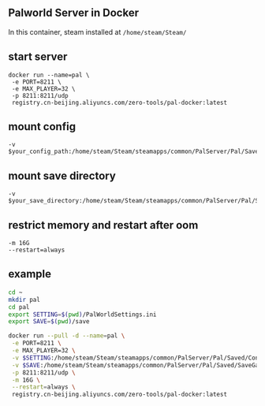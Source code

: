 Palworld Server in Docker
----
In this container, steam installed at `/home/steam/Steam/`

## start server
```
docker run --name=pal \
 -e PORT=8211 \
 -e MAX_PLAYER=32 \
 -p 8211:8211/udp
 registry.cn-beijing.aliyuncs.com/zero-tools/pal-docker:latest
```

## mount config
```
-v $your_config_path:/home/steam/Steam/steamapps/common/PalServer/Pal/Saved/Config/LinuxServer/PalWorldSettings.ini
```

## mount save directory
```
-v $your_save_directory:/home/steam/Steam/steamapps/common/PalServer/Pal/Saved/SaveGames
```

## restrict memory and restart after oom
```
-m 16G
--restart=always
```

## example
```bash
cd ~
mkdir pal
cd pal
export SETTING=$(pwd)/PalWorldSettings.ini
export SAVE=$(pwd)/save

docker run --pull -d --name=pal \
 -e PORT=8211 \
 -e MAX_PLAYER=32 \
 -v $SETTING:/home/steam/Steam/steamapps/common/PalServer/Pal/Saved/Config/LinuxServer/PalWorldSettings.ini \
 -v $SAVE:/home/steam/Steam/steamapps/common/PalServer/Pal/Saved/SaveGames \
 -p 8211:8211/udp \
 -m 16G \
 --restart=always \
 registry.cn-beijing.aliyuncs.com/zero-tools/pal-docker:latest
```
